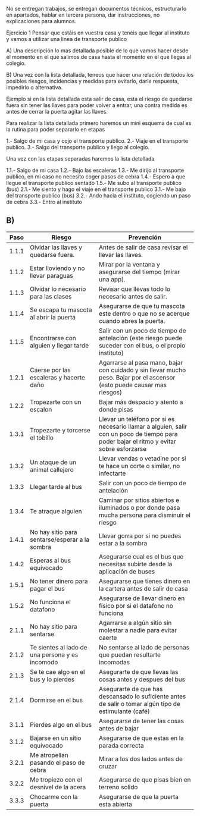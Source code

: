 No se entregan trabajos, se entregan documentos técnicos, estructurarlo en apartados, hablar en tercera persona, dar instrucciones, no explicaciones para alumnos.

Ejercicio 1
Pensar que estáis en vuestra casa y tenéis que llegar al instituto y vamos a utilizar una linea de transporte publico

A) Una descripción lo mas detallada posible de lo que vamos hacer desde el momento en el que salimos de casa hasta el momento en el que llegas al colegio.

B) Una vez con la lista detallada, teneos que hacer una relación de todos los posibles riesgos, incidencias y medidas para evitarlo, darle respuesta, impedirlo o alternativa.

Ejemplo si en la lista detallada esta salir de casa, esta el riesgo de quedarse fuera sin tener las llaves para poder volver a entrar, una contra medida es antes de cerrar la puerta agitar las llaves.

Para realizar la lista detallada primero haremos un mini esquema de cual es la rutina para poder separarlo en etapas

1.- Salgo de mi casa y cojo el transporte publico.
2.- Viaje en el transporte publico.
3.- Salgo del transporte publico y llego al colegio.

Una vez con las etapas separadas haremos la lista detallada

1.1.- Salgo de mi casa
1.2.- Bajo las escaleras
1.3.- Me dirijo al transporte publico, en mi caso no necesito coger pasos de cebra
1.4.- Espero a que llegue el transporte publico sentado
1.5.- Me subo al transporte publico (bus)
2.1.- Me siento y hago el viaje en el transporte publico
3.1.- Me bajo del transporte publico (bus)
3.2.- Ando hacia el instituto, cogiendo un paso de cebra
3.3.- Entro al instituto

## B)

| Paso  | Riesgo                                          | Prevención                                                                                                                               |
| ----- | ----------------------------------------------- | ---------------------------------------------------------------------------------------------------------------------------------------- |
| 1.1.1 | Olvidar las llaves y quedarse fuera.            | Antes de salir de casa revisar el llevar las llaves.                                                                                     |
| 1.1.2 | Estar lloviendo y no llevar paraguas            | Mirar por la ventana y asegurarse del tiempo (mirar una app).                                                                            |
| 1.1.3 | Olvidar lo necesario para las clases            | Revisar que llevas todo lo necesario antes de salir.                                                                                     |
| 1.1.4 | Se escapa tu mascota al abrir la puerta         | Asegurarse de que tu mascota este dentro o que no se acerque cuando abres la puerta.                                                     |
| 1.1.5 | Encontrarse con alguien y llegar tarde          | Salir con un poco de tiempo de antelación (este riesgo puede suceder con el bus, o el propio instituto)                                  |
| 1.2.1 | Caerse por las escaleras y hacerte daño         | Agarrarse al pasa mano, bajar con cuidado y sin llevar mucho peso. Bajar por el ascensor (esto puede causar mas riesgos)                 |
| 1.2.2 | Tropezarte con un escalon                       | Bajar más despacio y atento a donde pisas                                                                                                |
| 1.3.1 | Tropezarte y torcerse el tobillo                | Llevar un teléfono por si es necesario llamar a alguien, salir con un poco de tiempo para poder bajar el ritmo y evitar sobre esforzarse |
| 1.3.2 | Un ataque de un animal callejero                | Llevar vendas o vetadine por si te hace un corte o similar, no infectarte                                                                |
| 1.3.3 | Llegar tarde al bus                             | Salir con un poco de tiempo de antelación                                                                                                |
| 1.3.4 | Te atraque alguien                              | Caminar por sitios abiertos e iluminados o por donde pasa mucha persona para disminuir el riesgo                                         |
| 1.4.1 | No hay sitio para sentarse/esperar a la sombra  | Llevar gorra por si no puedes estar a la sombra                                                                                          |
| 1.4.2 | Esperas al bus equivocado                       | Asegurarse cual es el bus que necesitas subirte desde la aplicación de buses                                                             |
| 1.5.1 | No tener dinero para pagar el bus               | Asegurarse que tienes dinero en la cartera antes de salir de casa                                                                        |
| 1.5.2 | No funciona el datafono                         | Asegurarse de llevar dinero en físico por si el datafono no funciona                                                                     |
| 2.1.1 | No hay sitio para sentarse                      | Agarrarse a algún sitio sin molestar a nadie para evitar caerte                                                                          |
| 2.1.2 | Te sientes al lado de una persona y es incomodo | No sentarse al lado de personas que puedan resultarte incomodas                                                                          |
| 2.1.3 | Se te cae algo en el bus y lo pierdes           | Asegurarte de que llevas las cosas antes y despues del bus                                                                               |
| 2.1.4 | Dormirse en el bus                              | Asegurarte de que has descansado lo suficiente antes de salir o tomar algún tipo de estimulante (café)                                   |
| 3.1.1 | Pierdes algo en el bus                          | Asegurarse de tener las cosas antes de bajar                                                                                             |
| 3.1.2 | Bajarse en un sitio equivocado                  | Asegurarse de que estas en la parada correcta                                                                                            |
| 3.2.1 | Me atropellan pasando el paso de cebra          | Mirar a los dos lados antes de cruzar                                                                                                    |
| 3.2.2 | Me tropiezo con el desnivel de la acera         | Asegurarse de que pisas bien en terreno solido                                                                                           |
| 3.3.3 | Chocarme con la puerta                          | Asegurarse de que la puerta esta abierta                                                                                                 |

